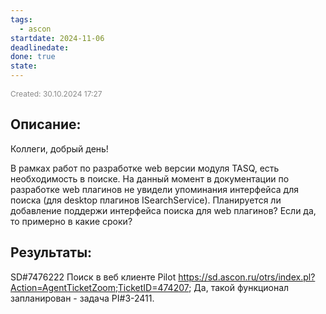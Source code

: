 ```yaml
---
tags:
  - ascon
startdate: 2024-11-06
deadlinedate: 
done: true
state:
---
```

<span style="font-size:12px; color:#888888;">Created: 30.10.2024 17:27</span>

## Описание:

Коллеги, добрый день!

В рамках работ по разработке web версии модуля TASQ, есть необходимость в поиске. На данный момент в документации по разработке web плагинов не увидели упоминания интерфейса для поиска (для desktop плагинов ISearchService). Планируется ли добавление поддержи интерфейса поиска для web плагинов? Если да, то примерно в какие сроки?

## Результаты:

SD#7476222 Поиск в веб клиенте Pilot https://sd.ascon.ru/otrs/index.pl?Action=AgentTicketZoom;TicketID=474207;
Да, такой функционал запланирован - задача PI#3-2411.


